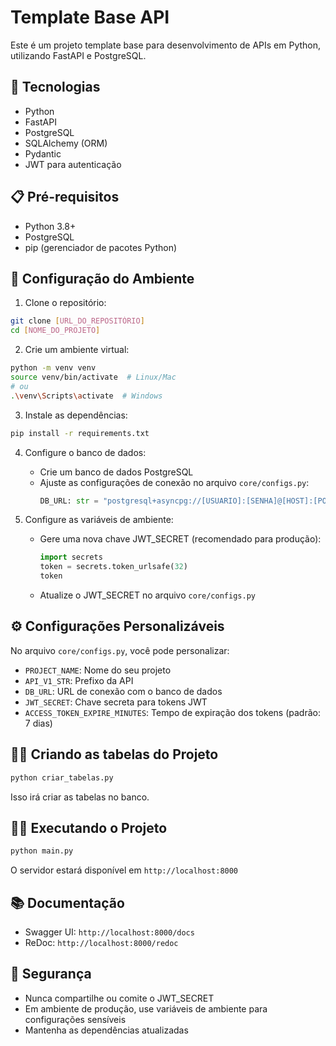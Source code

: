 # Template Base API

Este é um projeto template base para desenvolvimento de APIs em Python, utilizando FastAPI e PostgreSQL.

## 🚀 Tecnologias

- Python
- FastAPI
- PostgreSQL
- SQLAlchemy (ORM)
- Pydantic
- JWT para autenticação

## 📋 Pré-requisitos

- Python 3.8+
- PostgreSQL
- pip (gerenciador de pacotes Python)

## 🔧 Configuração do Ambiente

1. Clone o repositório:
```bash
git clone [URL_DO_REPOSITÓRIO]
cd [NOME_DO_PROJETO]
```

2. Crie um ambiente virtual:
```bash
python -m venv venv
source venv/bin/activate  # Linux/Mac
# ou
.\venv\Scripts\activate  # Windows
```

3. Instale as dependências:
```bash
pip install -r requirements.txt
```

4. Configure o banco de dados:
   - Crie um banco de dados PostgreSQL
   - Ajuste as configurações de conexão no arquivo `core/configs.py`:
     ```python
     DB_URL: str = "postgresql+asyncpg://[USUARIO]:[SENHA]@[HOST]:[PORTA]/[NOME_DO_BANCO]"
     ```

5. Configure as variáveis de ambiente:
   - Gere uma nova chave JWT_SECRET (recomendado para produção):
     ```python
     import secrets
     token = secrets.token_urlsafe(32)
     token
     ```
   - Atualize o JWT_SECRET no arquivo `core/configs.py`

## ⚙️ Configurações Personalizáveis

No arquivo `core/configs.py`, você pode personalizar:

- `PROJECT_NAME`: Nome do seu projeto
- `API_V1_STR`: Prefixo da API
- `DB_URL`: URL de conexão com o banco de dados
- `JWT_SECRET`: Chave secreta para tokens JWT
- `ACCESS_TOKEN_EXPIRE_MINUTES`: Tempo de expiração dos tokens (padrão: 7 dias)

## 🏃‍♂️ Criando as tabelas do Projeto

```bash
python criar_tabelas.py
```

Isso irá criar as tabelas no banco.

## 🏃‍♂️ Executando o Projeto

```bash
python main.py
```

O servidor estará disponível em `http://localhost:8000`

## 📚 Documentação

- Swagger UI: `http://localhost:8000/docs`
- ReDoc: `http://localhost:8000/redoc`

## 🔐 Segurança

- Nunca compartilhe ou comite o JWT_SECRET
- Em ambiente de produção, use variáveis de ambiente para configurações sensíveis
- Mantenha as dependências atualizadas